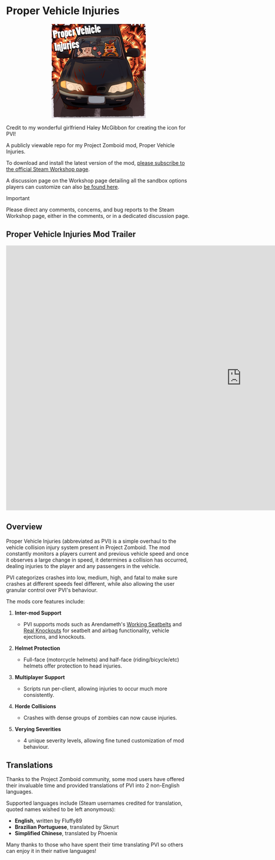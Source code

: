 # Proper Vehicle Injuries

<p align="center">
	<img width="256" height="256" src="/preview.png">
</p>

Credit to my wonderful girlfriend Haley McGibbon for creating the icon for PVI!

A publicly viewable repo for my Project Zomboid mod, Proper Vehicle Injuries.

To download and install the latest version of the mod, [please subscribe to the official Steam Workshop page](https://steamcommunity.com/sharedfiles/filedetails/?id=3007922923).

A discussion page on the Workshop page detailing all the sandbox options players can customize can also [be found here](https://steamcommunity.com/workshop/filedetails/discussion/3007922923/3807281445009927262/).

> [!IMPORTANT]
> Please direct any comments, concerns, and bug reports to the Steam Workshop page, either in the comments, or in a dedicated discussion page.

## Proper Vehicle Injuries Mod Trailer
<p align="center">
	<iframe width="1280" height="720" src="https://www.youtube.com/watch?v=NSMJXzpRuNI" frameborder="0" allow="accelerometer; clipboard-write; encrypted-media; gyroscope; picture-in-picture" allowfullscreen></iframe>
</p>

## Overview

Proper Vehicle Injuries (abbreviated as PVI) is a simple overhaul to the vehicle collision injury system present in Project Zomboid. The mod constantly monitors a players current and previous vehicle speed and once it observes a large change in speed, it determines a collision has occurred, dealing injuries to the player and any passengers in the vehicle.

PVI categorizes crashes into low, medium, high, and fatal to make sure crashes at different speeds feel different, while also allowing the user granular control over PVI's behaviour.

The mods core features include:
 1. **Inter-mod Support**
	- PVI supports mods such as Arendameth's [Working Seatbelts](https://steamcommunity.com/sharedfiles/filedetails/?id=3055029361) and [Real Knockouts](https://steamcommunity.com/sharedfiles/filedetails/?id=3055029361) for seatbelt and airbag functionality, vehicle ejections, and knockouts.

 2. **Helmet Protection**
	- Full-face (motorcycle helmets) and half-face (riding/bicycle/etc) helmets offer protection to head injuries.

 3. **Multiplayer Support**
	- Scripts run per-client, allowing injuries to occur much more consistently.

 4. **Horde Collisions**
	- Crashes with dense groups of zombies can now cause injuries.

 5. **Verying Severities**
	- 4 unique severity levels, allowing fine tuned customization of mod behaviour.

## Translations

Thanks to the Project Zomboid community, some mod users have offered their invaluable time and provided translations of PVI into 2 non-English languages.

Supported languages include (Steam usernames credited for translation, quoted names wished to be left anonymous):
 - **English**, written by Fluffy89
 - **Brazilian Portuguese**, translated by Sknurt
 - **Simplified Chinese**, translated by Phoenix
 
Many thanks to those who have spent their time translating PVI so others can enjoy it in their native languages!